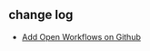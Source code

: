 ## change log
- [Add Open Workflows on Github](https://github.com/omurakazuaki/path2githubExtention/commit/b8e97cf0a7d03578b7497cd532cca6ed208281ea)

